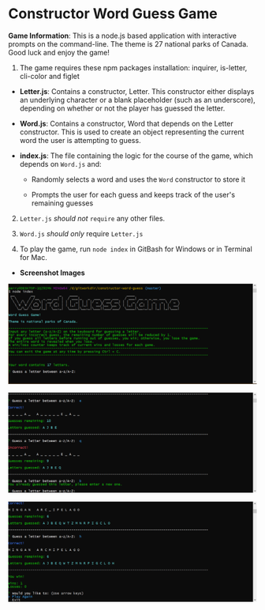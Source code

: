 # Constructor Word Guess Game

**Game Information**: This is a node.js based application with interactive prompts on the command-line. The theme is 27 national parks of Canada. Good luck and enjoy the game!

1. The game requires these npm packages installation: inquirer, is-letter, cli-color and figlet

* **Letter.js**: Contains a constructor, Letter. This constructor either displays an underlying character or a blank placeholder (such as an underscore), depending on whether or not the player has guessed the letter. 

* **Word.js**: Contains a constructor, Word that depends on the Letter constructor. This is used to create an object representing the current word the user is attempting to guess. 

* **index.js**: The file containing the logic for the course of the game, which depends on `Word.js` and:

  * Randomly selects a word and uses the `Word` constructor to store it

  * Prompts the user for each guess and keeps track of the user's remaining guesses

2. `Letter.js` *should not* `require` any other files.

3. `Word.js` *should only* require `Letter.js`

4. To play the game, run `node index` in GitBash for Windows or in Terminal for Mac.

* **Screenshot Images**

![wordguess1](./assets/images/Image1.png)

![wordguess2](./assets/images/Image2.png)

![wordguess3](./assets/images/Image3.png)
